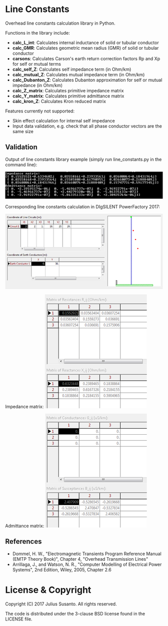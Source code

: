 # Line Constants

Overhead line constants calculation library in Python.

Functions in the library include:
+ **calc_L_int**: Calculates internal inductance of solid or tubular conductor
+ **calc_GMR**: Calculates geometric mean radius (GMR) of solid or tubular conductor
+ **carsons**: Calculates Carson's earth return correction factors Rp and Xp for self or mutual terms
+ **calc_self_Z**: Calculates self impedance term (in Ohm/km)
+ **calc_mutual_Z**: Calculates mutual impedance term (in Ohm/km)
+ **calc_Dubanton_Z**: Calculates Dubanton approximation for self or mutual impedance (in Ohm/km)  
+ **calc_Z_matrix**: Calculates primitive impedance matrix
+ **calc_Y_matrix**: Calculates primitive admittance matrix
+ **calc_kron_Z**: Calculates Kron reduced matrix

Features currently not supported:
+ Skin effect calculation for internal self impedance
+ Input data validation, e.g. check that all phase conductor vectors are the same size

Validation
----------

Output of line constants library example (simply run line_constants.py in the command line):

![screenshot of example output](/docs/py_output.png?raw=true)

Corresponding line constants calculation in DIgSILENT PowerFactory 2017:

![screenshot of tower geometry in PowerFactory](/docs/PF_geometry.png?raw=true)

Impedance matrix:
![screenshot of PowerFactory impedance matrix](/docs/PF_impedance.png?raw=true)

Admittance matrix:
![screenshot of PowerFactory admittance matrix](/docs/PF_admittance.png?raw=true)

References
----------
+ Dommel, H. W., "Electromagnetic Transients Program Reference Manual (EMTP Theory Book)", Chapter 4, "Overhead Transmission Lines"
+ Arrillaga, J., and Watson, N. R., "Computer Modelling of Electrical Power Systems", 2nd Edition, Wiley, 2005, Chapter 2.6

License & Copyright
===================

Copyright (C) 2017 Julius Susanto. All rights reserved.

The code is distributed under the 3-clause BSD license found in the LICENSE file.
